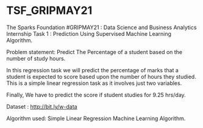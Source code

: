 # TSF_GRIPMAY21

The Sparks Foundation #GRIPMAY21 : Data Science and Business Analytics Internship
Task 1 : Prediction Using Supervised Machine Learning Algorithm.

Problem statement: Predict The Percentage of a student based on the number of study hours.

In this regression task we will predict the percentage of marks that a student is expected to score based upon the number of hours they studied. This is a simple linear regression task as it involves just two variables.

Finally, We have to predict the score if student studies for 9.25 hrs/day.

Dataset : http://bit.ly/w-data

Algorithm used: Simple Linear Regression Machine Learning Algorithm.
